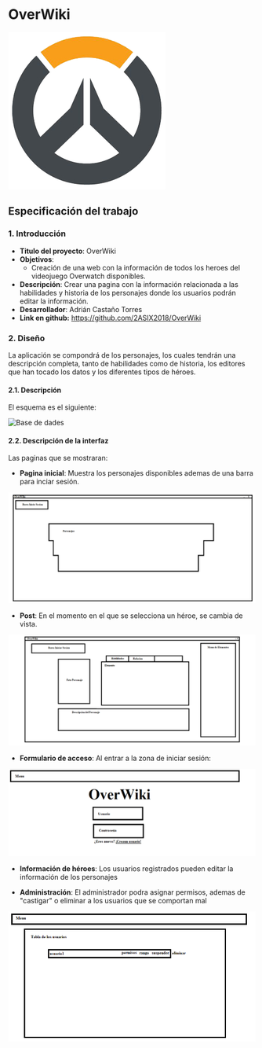# OverWiki
![Logo_Overwacth](img/overwatch_logo.png)
## Especificación del trabajo

### 1. Introducción

* **Titulo del proyecto**: OverWiki
* **Objetivos**: 
  * Creación de una web con la información de todos los heroes del videojuego Overwatch disponibles.
* **Descripción**: Crear una pagina con la información relacionada a las habilidades y historia de los personajes donde los usuarios podrán editar la información.
* **Desarrollador**: Adrián Castaño Torres
* **Link en github:** https://github.com/2ASIX2018/OverWiki

### 2. Diseño

La aplicación se compondrá de los personajes, los cuales tendrán una descripción completa, tanto de habilidades como de historia, los editores que han tocado los datos y los diferentes tipos de héroes. 

#### 2.1. Descripción

El esquema es el siguiente:

![Base de dades](img/base_datos)

#### 2.2. Descripción de la interfaz

Las paginas que se mostraran:

* **Pagina inicial**: Muestra los personajes disponibles ademas de una barra para inciar sesión.

![Pagina principal](img/TPHP_PaginaMenu.png)

* **Post**: En el momento en el que se selecciona un héroe, se cambia de vista.

![Pagina principal](img/TPHP_PaginaPersonaje.png)

* **Formulario de acceso**: Al entrar a la zona de iniciar sesión:

![Pagina principal](img/TPHP_PaginaSesion.png)

* **Información de héroes**: Los usuarios registrados pueden editar la información de los personajes


* **Administración**: El administrador podra asignar permisos, ademas de "castigar" o eliminar a los usuarios que se comportan mal

![Pagina principal](img/TPHP_PaginaAdmin.png)



